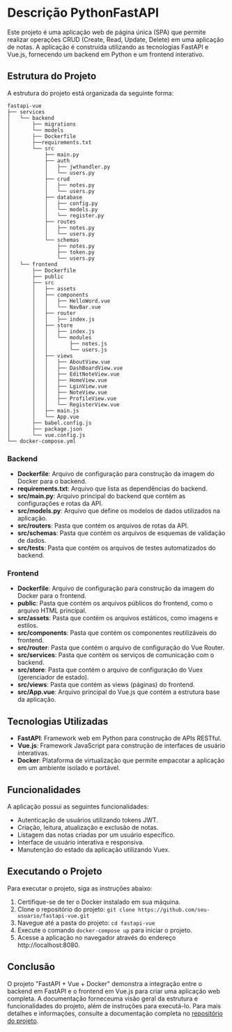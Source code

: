 # Descrição PythonFastAPI

Este projeto é uma aplicação web de página única (SPA) que permite realizar operações CRUD (Create, Read, Update, Delete) em uma aplicação de notas. A aplicação é construída utilizando as tecnologias FastAPI e Vue.js, fornecendo um backend em Python e um frontend interativo.

## Estrutura do Projeto

A estrutura do projeto está organizada da seguinte forma:

```
fastapi-vue
├── services
│   └── backend
│       ├── migrations
│       └── models
│       ├── Dockerfile
│       ├──requirements.txt
│       └── src
│           ├── main.py
│           ├── auth
│           │   ├── jwthandler.py
│           │   └── users.py
│           ├── crud
│           │   ├── notes.py
│           │   └── users.py
│           ├── database
│           │   ├── config.py
│           │   └── models.py
│           │   └── register.py
│           ├── routes
│           │   ├── notes.py
│           │   └── users.py
│           └── schemas
│               ├── notes.py
│               ├── token.py
│               └── users.py
│   └── frontend
│       ├── Dockerfile
│       ├── public
│       ├── src
│       │   ├── assets
│       │   ├── components
│       │   │   ├── HelloWord.vue
│       │   │   └── NavBar.vue
│       │   ├── router
│       │   │   ├── index.js
│       │   ├── store
│       │   │   ├── index.js
│       │   │   └── modules
│       │   │       ├── notes.js
│       │   │       └── users.js
│       │   ├── views
│       │   │   ├── AboutView.vue
│       │   │   ├── DashBoardView.vue
│       │   │   ├── EditNoteView.vue
│       │   │   ├── HomeView.vue
│       │   │   ├── LginView.vue
│       │   │   ├── NoteView.vue
│       │   │   ├── ProfileView.vue
│       │   │   └── RegisterView.vue
│       │   ├── main.js
│       │   └── App.vue
│       ├── babel.config.js
│       ├── package.json
│       └── vue.config.js
└── docker-compose.yml
```

### Backend

- **Dockerfile**: Arquivo de configuração para construção da imagem do Docker para o backend.
- **requirements.txt**: Arquivo que lista as dependências do backend.
- **src/main.py**: Arquivo principal do backend que contém as configurações e rotas da API.
- **src/models.py**: Arquivo que define os modelos de dados utilizados na aplicação.
- **src/routers**: Pasta que contém os arquivos de rotas da API.
- **src/schemas**: Pasta que contém os arquivos de esquemas de validação de dados.
- **src/tests**: Pasta que contém os arquivos de testes automatizados do backend.

### Frontend

- **Dockerfile**: Arquivo de configuração para construção da imagem do Docker para o frontend.
- **public**: Pasta que contém os arquivos públicos do frontend, como o arquivo HTML principal.
- **src/assets**: Pasta que contém os arquivos estáticos, como imagens e estilos.
- **src/components**: Pasta que contém os componentes reutilizáveis do frontend.
- **src/router**: Pasta que contém o arquivo de configuração do Vue Router.
- **src/services**: Pasta que contém os serviços de comunicação com o backend.
- **src/store**: Pasta que contém o arquivo de configuração do Vuex (gerenciador de estado).
- **src/views**: Pasta que contém as views (páginas) do frontend.
- **src/App.vue**: Arquivo principal do Vue.js que contém a estrutura base da aplicação.

## Tecnologias Utilizadas

- **FastAPI**: Framework web em Python para construção de APIs RESTful.
- **Vue.js**: Framework JavaScript para construção de interfaces de usuário interativas.
- **Docker**: Plataforma de virtualização que permite empacotar a aplicação em um ambiente isolado e portável.

## Funcionalidades

A aplicação possui as seguintes funcionalidades:

- Autenticação de usuários utilizando tokens JWT.
- Criação, leitura, atualização e exclusão de notas.
- Listagem das notas criadas por um usuário específico.
- Interface de usuário interativa e responsiva.
- Manutenção do estado da aplicação utilizando Vuex.

## Executando o Projeto

Para executar o projeto, siga as instruções abaixo:

1. Certifique-se de ter o Docker instalado em sua máquina.
2. Clone o repositório do projeto: `git clone https://github.com/seu-usuario/fastapi-vue.git`
3. Navegue até a pasta do projeto: `cd fastapi-vue`
4. Execute o comando `docker-compose up` para iniciar o projeto.
5. Acesse a aplicação no navegador através do endereço http://localhost:8080.

## Conclusão

O projeto "FastAPI + Vue + Docker" demonstra a integração entre o backend em FastAPI e o frontend em Vue.js para criar uma aplicação web completa. A documentação forneceuma visão geral da estrutura e funcionalidades do projeto, além de instruções para executá-lo. Para mais detalhes e informações, consulte a documentação completa no [repositório do projeto](https://github.com/abcvinicius/PythonFastAPI).
